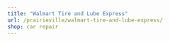 ```yaml
---
title: "Walmart Tire and Lube Express"
url: /prairieville/walmart-tire-and-lube-express/
shop: car repair
---
```

